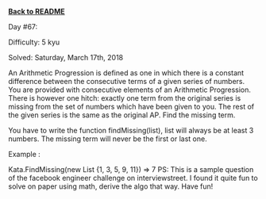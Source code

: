﻿<a href=https://github.com/hlais/Kata---a---Day><b>Back to README</b><a>

Day #67: 

Difficulty: 5 kyu

Solved: Saturday, March 17th, 2018

An Arithmetic Progression is defined as one in which there is a constant difference between the consecutive terms of a given series of numbers. You are provided with consecutive elements of an Arithmetic Progression. There is however one hitch: exactly one term from the original series is missing from the set of numbers which have been given to you. The rest of the given series is the same as the original AP. Find the missing term.

You have to write the function findMissing(list), list will always be at least 3 numbers. The missing term will never be the first or last one.

Example :

Kata.FindMissing(new List<int> {1, 3, 5, 9, 11}) => 7
PS: This is a sample question of the facebook engineer challenge on interviewstreet. I found it quite fun to solve on paper using math, derive the algo that way. Have fun!
